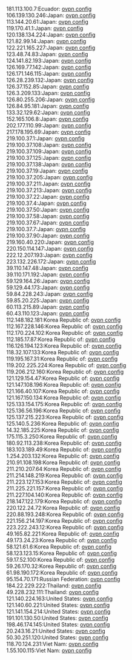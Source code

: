 181.113.100.7:Ecuador: [ovpn config](vpn/181_113_100_7.ovpn)  
106.139.130.246:Japan: [ovpn config](vpn/106_139_130_246.ovpn)  
113.144.20.61:Japan: [ovpn config](vpn/113_144_20_61.ovpn)  
119.170.41.1:Japan: [ovpn config](vpn/119_170_41_1.ovpn)  
120.138.134.224:Japan: [ovpn config](vpn/120_138_134_224.ovpn)  
121.82.99.14:Japan: [ovpn config](vpn/121_82_99_14.ovpn)  
122.221.165.227:Japan: [ovpn config](vpn/122_221_165_227.ovpn)  
123.48.74.83:Japan: [ovpn config](vpn/123_48_74_83.ovpn)  
124.141.82.193:Japan: [ovpn config](vpn/124_141_82_193.ovpn)  
126.169.77.142:Japan: [ovpn config](vpn/126_169_77_142.ovpn)  
126.171.146.115:Japan: [ovpn config](vpn/126_171_146_115.ovpn)  
126.28.239.132:Japan: [ovpn config](vpn/126_28_239_132.ovpn)  
126.37.152.85:Japan: [ovpn config](vpn/126_37_152_85.ovpn)  
126.3.209.133:Japan: [ovpn config](vpn/126_3_209_133.ovpn)  
126.80.255.206:Japan: [ovpn config](vpn/126_80_255_206.ovpn)  
126.84.95.181:Japan: [ovpn config](vpn/126_84_95_181.ovpn)  
133.32.129.62:Japan: [ovpn config](vpn/133_32_129_62.ovpn)  
152.165.106.8:Japan: [ovpn config](vpn/152_165_106_8.ovpn)  
202.177.110.99:Japan: [ovpn config](vpn/202_177_110_99.ovpn)  
217.178.195.69:Japan: [ovpn config](vpn/217_178_195_69.ovpn)  
219.100.37.1:Japan: [ovpn config](vpn/219_100_37_1.ovpn)  
219.100.37.108:Japan: [ovpn config](vpn/219_100_37_108.ovpn)  
219.100.37.109:Japan: [ovpn config](vpn/219_100_37_109.ovpn)  
219.100.37.125:Japan: [ovpn config](vpn/219_100_37_125.ovpn)  
219.100.37.138:Japan: [ovpn config](vpn/219_100_37_138.ovpn)  
219.100.37.19:Japan: [ovpn config](vpn/219_100_37_19.ovpn)  
219.100.37.205:Japan: [ovpn config](vpn/219_100_37_205.ovpn)  
219.100.37.211:Japan: [ovpn config](vpn/219_100_37_211.ovpn)  
219.100.37.213:Japan: [ovpn config](vpn/219_100_37_213.ovpn)  
219.100.37.22:Japan: [ovpn config](vpn/219_100_37_22.ovpn)  
219.100.37.4:Japan: [ovpn config](vpn/219_100_37_4.ovpn)  
219.100.37.50:Japan: [ovpn config](vpn/219_100_37_50.ovpn)  
219.100.37.58:Japan: [ovpn config](vpn/219_100_37_58.ovpn)  
219.100.37.67:Japan: [ovpn config](vpn/219_100_37_67.ovpn)  
219.100.37.7:Japan: [ovpn config](vpn/219_100_37_7.ovpn)  
219.100.37.90:Japan: [ovpn config](vpn/219_100_37_90.ovpn)  
219.160.40.220:Japan: [ovpn config](vpn/219_160_40_220.ovpn)  
220.150.114.147:Japan: [ovpn config](vpn/220_150_114_147.ovpn)  
222.12.207.193:Japan: [ovpn config](vpn/222_12_207_193.ovpn)  
223.132.226.172:Japan: [ovpn config](vpn/223_132_226_172.ovpn)  
39.110.147.48:Japan: [ovpn config](vpn/39_110_147_48.ovpn)  
39.110.171.192:Japan: [ovpn config](vpn/39_110_171_192.ovpn)  
59.129.164.26:Japan: [ovpn config](vpn/59_129_164_26.ovpn)  
59.129.44.173:Japan: [ovpn config](vpn/59_129_44_173.ovpn)  
59.84.228.243:Japan: [ovpn config](vpn/59_84_228_243.ovpn)  
59.85.20.225:Japan: [ovpn config](vpn/59_85_20_225.ovpn)  
60.113.215.89:Japan: [ovpn config](vpn/60_113_215_89.ovpn)  
60.43.110.123:Japan: [ovpn config](vpn/60_43_110_123.ovpn)  
112.148.182.181:Korea Republic of: [ovpn config](vpn/112_148_182_181.ovpn)  
112.167.228.146:Korea Republic of: [ovpn config](vpn/112_167_228_146.ovpn)  
112.170.224.102:Korea Republic of: [ovpn config](vpn/112_170_224_102.ovpn)  
112.185.17.87:Korea Republic of: [ovpn config](vpn/112_185_17_87.ovpn)  
116.126.194.123:Korea Republic of: [ovpn config](vpn/116_126_194_123.ovpn)  
118.32.107.133:Korea Republic of: [ovpn config](vpn/118_32_107_133.ovpn)  
119.195.167.31:Korea Republic of: [ovpn config](vpn/119_195_167_31.ovpn)  
119.202.225.224:Korea Republic of: [ovpn config](vpn/119_202_225_224.ovpn)  
119.206.212.160:Korea Republic of: [ovpn config](vpn/119_206_212_160.ovpn)  
121.129.154.47:Korea Republic of: [ovpn config](vpn/121_129_154_47.ovpn)  
121.147.108.196:Korea Republic of: [ovpn config](vpn/121_147_108_196.ovpn)  
121.166.40.107:Korea Republic of: [ovpn config](vpn/121_166_40_107.ovpn)  
121.167.150.134:Korea Republic of: [ovpn config](vpn/121_167_150_134.ovpn)  
125.133.154.175:Korea Republic of: [ovpn config](vpn/125_133_154_175.ovpn)  
125.136.56.196:Korea Republic of: [ovpn config](vpn/125_136_56_196.ovpn)  
125.137.215.223:Korea Republic of: [ovpn config](vpn/125_137_215_223.ovpn)  
125.140.5.236:Korea Republic of: [ovpn config](vpn/125_140_5_236.ovpn)  
14.32.185.225:Korea Republic of: [ovpn config](vpn/14_32_185_225.ovpn)  
175.115.3.250:Korea Republic of: [ovpn config](vpn/175_115_3_250.ovpn)  
180.92.113.238:Korea Republic of: [ovpn config](vpn/180_92_113_238.ovpn)  
183.103.189.49:Korea Republic of: [ovpn config](vpn/183_103_189_49.ovpn)  
1.254.203.132:Korea Republic of: [ovpn config](vpn/1_254_203_132.ovpn)  
210.91.108.198:Korea Republic of: [ovpn config](vpn/210_91_108_198.ovpn)  
211.210.207.64:Korea Republic of: [ovpn config](vpn/211_210_207_64.ovpn)  
211.214.148.219:Korea Republic of: [ovpn config](vpn/211_214_148_219.ovpn)  
211.223.127.153:Korea Republic of: [ovpn config](vpn/211_223_127_153.ovpn)  
211.225.221.157:Korea Republic of: [ovpn config](vpn/211_225_221_157.ovpn)  
211.227.104.140:Korea Republic of: [ovpn config](vpn/211_227_104_140.ovpn)  
218.147.122.179:Korea Republic of: [ovpn config](vpn/218_147_122_179.ovpn)  
220.122.24.72:Korea Republic of: [ovpn config](vpn/220_122_24_72.ovpn)  
220.88.193.248:Korea Republic of: [ovpn config](vpn/220_88_193_248.ovpn)  
221.156.214.197:Korea Republic of: [ovpn config](vpn/221_156_214_197.ovpn)  
223.222.243.12:Korea Republic of: [ovpn config](vpn/223_222_243_12.ovpn)  
49.165.82.221:Korea Republic of: [ovpn config](vpn/49_165_82_221.ovpn)  
49.173.24.23:Korea Republic of: [ovpn config](vpn/49_173_24_23.ovpn)  
58.121.61.6:Korea Republic of: [ovpn config](vpn/58_121_61_6.ovpn)  
58.123.123.15:Korea Republic of: [ovpn config](vpn/58_123_123_15.ovpn)  
59.17.52.100:Korea Republic of: [ovpn config](vpn/59_17_52_100.ovpn)  
59.26.170.32:Korea Republic of: [ovpn config](vpn/59_26_170_32.ovpn)  
61.98.190.172:Korea Republic of: [ovpn config](vpn/61_98_190_172.ovpn)  
95.154.70.171:Russian Federation: [ovpn config](vpn/95_154_70_171.ovpn)  
184.22.229.222:Thailand: [ovpn config](vpn/184_22_229_222.ovpn)  
49.228.232.111:Thailand: [ovpn config](vpn/49_228_232_111.ovpn)  
121.140.224.163:United States: [ovpn config](vpn/121_140_224_163.ovpn)  
121.140.60.221:United States: [ovpn config](vpn/121_140_60_221.ovpn)  
121.141.154.214:United States: [ovpn config](vpn/121_141_154_214.ovpn)  
191.101.130.50:United States: [ovpn config](vpn/191_101_130_50.ovpn)  
198.46.174.145:United States: [ovpn config](vpn/198_46_174_145.ovpn)  
20.243.16.21:United States: [ovpn config](vpn/20_243_16_21.ovpn)  
50.30.251.120:United States: [ovpn config](vpn/50_30_251_120.ovpn)  
118.70.124.231:Viet Nam: [ovpn config](vpn/118_70_124_231.ovpn)  
1.55.100.115:Viet Nam: [ovpn config](vpn/1_55_100_115.ovpn)  
